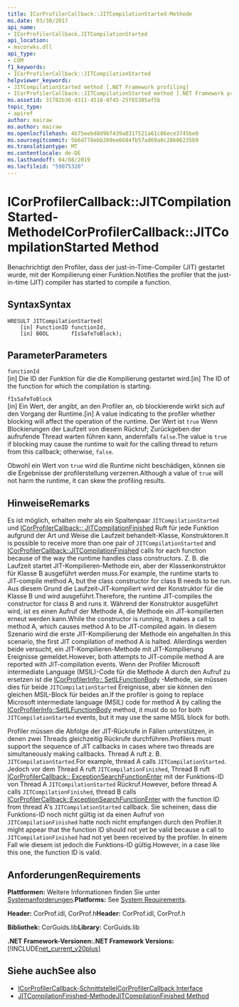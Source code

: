 ```yaml
---
title: ICorProfilerCallback::JITCompilationStarted-Methode
ms.date: 03/30/2017
api_name:
- ICorProfilerCallback.JITCompilationStarted
api_location:
- mscorwks.dll
api_type:
- COM
f1_keywords:
- ICorProfilerCallback::JITCompilationStarted
helpviewer_keywords:
- JITCompilationStarted method [.NET Framework profiling]
- ICorProfilerCallback::JITCompilationStarted method [.NET Framework profiling]
ms.assetid: 31782b36-d311-4518-8f45-25f65385af5b
topic_type:
- apiref
author: mairaw
ms.author: mairaw
ms.openlocfilehash: 4b75eebd8d9bf439a0317521a61c06ece3745be0
ms.sourcegitcommit: 5b6d778ebb269ee6684fb57ad69a8c28b06235b9
ms.translationtype: MT
ms.contentlocale: de-DE
ms.lasthandoff: 04/08/2019
ms.locfileid: "59075320"
---
```

# <a name="icorprofilercallbackjitcompilationstarted-method"></a><span data-ttu-id="53db7-102">ICorProfilerCallback::JITCompilationStarted-Methode</span><span class="sxs-lookup"><span data-stu-id="53db7-102">ICorProfilerCallback::JITCompilationStarted Method</span></span>
<span data-ttu-id="53db7-103">Benachrichtigt den Profiler, dass der just-in-Time-Compiler (JIT) gestartet wurde, mit der Kompilierung einer Funktion.</span><span class="sxs-lookup"><span data-stu-id="53db7-103">Notifies the profiler that the just-in-time (JIT) compiler has started to compile a function.</span></span>  
  
## <a name="syntax"></a><span data-ttu-id="53db7-104">Syntax</span><span class="sxs-lookup"><span data-stu-id="53db7-104">Syntax</span></span>  
  
```  
HRESULT JITCompilationStarted(  
    [in] FunctionID functionId,  
    [in] BOOL       fIsSafeToBlock);  
```  
  
## <a name="parameters"></a><span data-ttu-id="53db7-105">Parameter</span><span class="sxs-lookup"><span data-stu-id="53db7-105">Parameters</span></span>  
 `functionId`  
 <span data-ttu-id="53db7-106">[in] Die ID der Funktion für die die Kompilierung gestartet wird.</span><span class="sxs-lookup"><span data-stu-id="53db7-106">[in] The ID of the function for which the compilation is starting.</span></span>  
  
 `fIsSafeToBlock`  
 <span data-ttu-id="53db7-107">[in] Ein Wert, der angibt, an den Profiler an, ob blockierende wirkt sich auf den Vorgang der Runtime.</span><span class="sxs-lookup"><span data-stu-id="53db7-107">[in] A value indicating to the profiler whether blocking will affect the operation of the runtime.</span></span> <span data-ttu-id="53db7-108">Der Wert ist `true` Wenn Blockierungen der Laufzeit von diesem Rückruf; Zurückgeben der aufrufende Thread warten führen kann, andernfalls `false`.</span><span class="sxs-lookup"><span data-stu-id="53db7-108">The value is `true` if blocking may cause the runtime to wait for the calling thread to return from this callback; otherwise, `false`.</span></span>  
  
 <span data-ttu-id="53db7-109">Obwohl ein Wert von `true` wird die Runtime nicht beschädigen, können sie die Ergebnisse der profilerstellung verzerren.</span><span class="sxs-lookup"><span data-stu-id="53db7-109">Although a value of `true` will not harm the runtime, it can skew the profiling results.</span></span>  
  
## <a name="remarks"></a><span data-ttu-id="53db7-110">Hinweise</span><span class="sxs-lookup"><span data-stu-id="53db7-110">Remarks</span></span>  
 <span data-ttu-id="53db7-111">Es ist möglich, erhalten mehr als ein Spaltenpaar `JITCompilationStarted` und [ICorProfilerCallback:: JITCompilationFinished](../../../../docs/framework/unmanaged-api/profiling/icorprofilercallback-jitcompilationfinished-method.md) Ruft für jede Funktion aufgrund der Art und Weise die Laufzeit behandelt-Klasse, Konstruktoren.</span><span class="sxs-lookup"><span data-stu-id="53db7-111">It is possible to receive more than one pair of `JITCompilationStarted` and [ICorProfilerCallback::JITCompilationFinished](../../../../docs/framework/unmanaged-api/profiling/icorprofilercallback-jitcompilationfinished-method.md) calls for each function because of the way the runtime handles class constructors.</span></span> <span data-ttu-id="53db7-112">Z. B. die Laufzeit startet JIT-Kompilieren-Methode ein, aber der Klassenkonstruktor für Klasse B ausgeführt werden muss.</span><span class="sxs-lookup"><span data-stu-id="53db7-112">For example, the runtime starts to JIT-compile method A, but the class constructor for class B needs to be run.</span></span> <span data-ttu-id="53db7-113">Aus diesem Grund die Laufzeit-JIT-kompiliert wird der Konstruktor für die Klasse B und wird ausgeführt.</span><span class="sxs-lookup"><span data-stu-id="53db7-113">Therefore, the runtime JIT-compiles the constructor for class B and runs it.</span></span> <span data-ttu-id="53db7-114">Während der Konstruktor ausgeführt wird, ist es einen Aufruf der Methode A, die Methode ein JIT-kompilierten erneut werden kann.</span><span class="sxs-lookup"><span data-stu-id="53db7-114">While the constructor is running, it makes a call to method A, which causes method A to be JIT-compiled again.</span></span> <span data-ttu-id="53db7-115">In diesem Szenario wird die erste JIT-Kompilierung der Methode ein angehalten.</span><span class="sxs-lookup"><span data-stu-id="53db7-115">In this scenario, the first JIT compilation of method A is halted.</span></span> <span data-ttu-id="53db7-116">Allerdings werden beide versucht, ein JIT-Kompilieren-Methode mit JIT-Kompilierung Ereignisse gemeldet.</span><span class="sxs-lookup"><span data-stu-id="53db7-116">However, both attempts to JIT-compile method A are reported with JIT-compilation events.</span></span> <span data-ttu-id="53db7-117">Wenn der Profiler Microsoft intermediate Language (MSIL)-Code für die Methode A durch den Aufruf zu ersetzen ist die [ICorProfilerInfo:: SetILFunctionBody](../../../../docs/framework/unmanaged-api/profiling/icorprofilerinfo-setilfunctionbody-method.md) -Methode, sie müssen dies für beide `JITCompilationStarted` Ereignisse, aber sie können den gleichen MSIL-Block für beides an.</span><span class="sxs-lookup"><span data-stu-id="53db7-117">If the profiler is going to replace Microsoft intermediate language (MSIL) code for method A by calling the [ICorProfilerInfo::SetILFunctionBody](../../../../docs/framework/unmanaged-api/profiling/icorprofilerinfo-setilfunctionbody-method.md) method, it must do so for both `JITCompilationStarted` events, but it may use the same MSIL block for both.</span></span>  
  
 <span data-ttu-id="53db7-118">Profiler müssen die Abfolge der JIT-Rückrufe in Fällen unterstützen, in denen zwei Threads gleichzeitig Rückrufe durchführen.</span><span class="sxs-lookup"><span data-stu-id="53db7-118">Profilers must support the sequence of JIT callbacks in cases where two threads are simultaneously making callbacks.</span></span> <span data-ttu-id="53db7-119">Thread A ruft z. B. `JITCompilationStarted`.</span><span class="sxs-lookup"><span data-stu-id="53db7-119">For example, thread A calls `JITCompilationStarted`.</span></span> <span data-ttu-id="53db7-120">Jedoch vor dem Thread A ruft `JITCompilationFinished`, Thread B ruft [ICorProfilerCallback:: ExceptionSearchFunctionEnter](../../../../docs/framework/unmanaged-api/profiling/icorprofilercallback-exceptionsearchfunctionenter-method.md) mit der Funktions-ID von Thread A `JITCompilationStarted` Rückruf.</span><span class="sxs-lookup"><span data-stu-id="53db7-120">However, before thread A calls `JITCompilationFinished`, thread B calls [ICorProfilerCallback::ExceptionSearchFunctionEnter](../../../../docs/framework/unmanaged-api/profiling/icorprofilercallback-exceptionsearchfunctionenter-method.md) with the function ID from thread A's `JITCompilationStarted` callback.</span></span> <span data-ttu-id="53db7-121">Sie scheinen, dass die Funktions-ID noch nicht gültig ist da einen Aufruf von `JITCompilationFinished` hatte noch nicht empfangen durch den Profiler.</span><span class="sxs-lookup"><span data-stu-id="53db7-121">It might appear that the function ID should not yet be valid because a call to `JITCompilationFinished` had not yet been received by the profiler.</span></span> <span data-ttu-id="53db7-122">In einem Fall wie diesem ist jedoch die Funktions-ID gültig.</span><span class="sxs-lookup"><span data-stu-id="53db7-122">However, in a case like this one, the function ID is valid.</span></span>  
  
## <a name="requirements"></a><span data-ttu-id="53db7-123">Anforderungen</span><span class="sxs-lookup"><span data-stu-id="53db7-123">Requirements</span></span>  
 <span data-ttu-id="53db7-124">**Plattformen:** Weitere Informationen finden Sie unter [Systemanforderungen](../../../../docs/framework/get-started/system-requirements.md).</span><span class="sxs-lookup"><span data-stu-id="53db7-124">**Platforms:** See [System Requirements](../../../../docs/framework/get-started/system-requirements.md).</span></span>  
  
 <span data-ttu-id="53db7-125">**Header:** CorProf.idl, CorProf.h</span><span class="sxs-lookup"><span data-stu-id="53db7-125">**Header:** CorProf.idl, CorProf.h</span></span>  
  
 <span data-ttu-id="53db7-126">**Bibliothek:** CorGuids.lib</span><span class="sxs-lookup"><span data-stu-id="53db7-126">**Library:** CorGuids.lib</span></span>  
  
 **<span data-ttu-id="53db7-127">.NET Framework-Versionen:</span><span class="sxs-lookup"><span data-stu-id="53db7-127">.NET Framework Versions:</span></span>** [!INCLUDE[net_current_v20plus](../../../../includes/net-current-v20plus-md.md)]  
  
## <a name="see-also"></a><span data-ttu-id="53db7-128">Siehe auch</span><span class="sxs-lookup"><span data-stu-id="53db7-128">See also</span></span>

- [<span data-ttu-id="53db7-129">ICorProfilerCallback-Schnittstelle</span><span class="sxs-lookup"><span data-stu-id="53db7-129">ICorProfilerCallback Interface</span></span>](../../../../docs/framework/unmanaged-api/profiling/icorprofilercallback-interface.md)
- [<span data-ttu-id="53db7-130">JITCompilationFinished-Methode</span><span class="sxs-lookup"><span data-stu-id="53db7-130">JITCompilationFinished Method</span></span>](../../../../docs/framework/unmanaged-api/profiling/icorprofilercallback-jitcompilationfinished-method.md)
